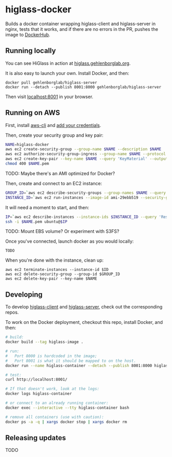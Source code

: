 # higlass-docker

Builds a docker container wrapping higlass-client and higlass-server in nginx,
tests that it works, and if there are no errors in the PR, pushes the image to 
[DockerHub](https://hub.docker.com/r/gehlenborglab/higlass-server/).

## Running locally

You can see HiGlass in action at [higlass.gehlenborglab.org](http://higlass.gehlenborglab.org/).

It is also easy to launch your own. Install Docker, and then:
```
docker pull gehlenborglab/higlass-server
docker run --detach --publish 8001:8000 gehlenborglab/higlass-server
```

Then visit [localhost:8001](http://localhost:8001/) in your browser.


## Running on AWS

First, install [aws-cli](https://aws.amazon.com/cli/) and 
[add your credentials](http://docs.aws.amazon.com/cli/latest/userguide/cli-chap-getting-started.html#cli-quick-configuration).

Then, create your security group and key pair:
```bash
NAME=higlass-docker
aws ec2 create-security-group --group-name $NAME --description $NAME
aws ec2 authorize-security-group-ingress --group-name $NAME --protocol tcp --port 22 --cidr 0.0.0.0/0
aws ec2 create-key-pair --key-name $NAME --query 'KeyMaterial' --output text > $NAME.pem
chmod 400 $NAME.pem
```

TODO: Maybe there's an AMI optimized for Docker?

Then, create and connect to an EC2 instance:
```bash
GROUP_ID=`aws ec2 describe-security-groups --group-names $NAME --query 'SecurityGroups[0].GroupId' --output text`
INSTANCE_ID=`aws ec2 run-instances --image-id ami-29ebb519 --security-group-ids $GROUP_ID --count 1 --instance-type t2.micro --key-name devenv-key --query 'Instances[0].InstanceId' --output text`
```

It will need a moment to start, and then:
```bash
IP=`aws ec2 describe-instances --instance-ids $INSTANCE_ID --query 'Reservations[0].Instances[0].PublicIpAddress' --output text`
ssh -i $NAME.pem ubuntu@$IP
```

TODO: Mount EBS volume? Or experiment with S3FS?

Once you've connected, launch docker as you would locally:
```
TODO
```

When you're done with the instance, clean up:
```
aws ec2 terminate-instances --instance-id $ID
aws ec2 delete-security-group --group-id $GROUP_ID
aws ec2 delete-key-pair --key-name $NAME
```



## Developing

To develop [higlass-client](https://github.com/hms-dbmi/higlass) and
[higlass-server](https://github.com/hms-dbmi/higlass-server),
check out the corresponding repos. 

To work on the Docker deployment, checkout this repo, install Docker, and then:

```bash
# build:
docker build --tag higlass-image .

# run:
#   Port 8000 is hardcoded in the image;
#   Port 8001 is what it should be mapped to on the host.
docker run --name higlass-container --detach --publish 8001:8000 higlass-image

# test:
curl http://localhost:8001/

# If that doesn't work, look at the logs:
docker logs higlass-container

# or connect to an already running container:
docker exec --interactive --tty higlass-container bash

# remove all containers (use with caution):
docker ps -a -q | xargs docker stop | xargs docker rm
```


## Releasing updates

TODO